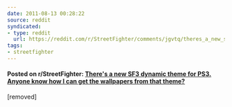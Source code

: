 ```yaml
---
date: 2011-08-13 00:28:22
source: reddit
syndicated:
- type: reddit
  url: https://reddit.com/r/StreetFighter/comments/jgvtq/theres_a_new_sf3_dynamic_theme_for_ps3_anyone/
tags:
- streetfighter
---
```


#### Posted on r/StreetFighter: [There's a new SF3 dynamic theme for PS3. Anyone know how I can get the wallpapers from that theme?](https://reddit.com/r/StreetFighter/comments/jgvtq/theres_a_new_sf3_dynamic_theme_for_ps3_anyone/)

[removed]